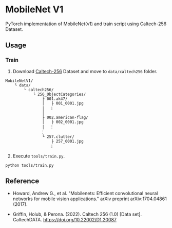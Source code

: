 # MobileNet V1

PyTorch implementation of MobileNet(v1) and train script using Caltech-256 Dataset.


## Usage

### Train

1. Download [Caltech-256](https://data.caltech.edu/records/nyy15-4j048) Dataset and move to `data/caltech256` folder.
   
```
MobileNetV1/
    └ data/
        └ caltech256/
            └ 256_ObjectCategories/
                ├ 001.ak47/
                │   ├ 001_0001.jpg
                │   ⁝
                │
                ├ 002.american-flag/
                │   ├ 002_0001.jpg
                │   ⁝
                ⁝
                └ 257.clutter/
                    ├ 257_0001.jpg
                    ⁝               
```

2. Execute `tools/train.py`.

```
python tools/train.py
```

## Reference

- Howard, Andrew G., et al. "Mobilenets: Efficient convolutional neural networks for mobile vision applications." arXiv preprint arXiv:1704.04861 (2017).

- Griffin, Holub, & Perona. (2022). Caltech 256 (1.0) [Data set]. CaltechDATA. https://doi.org/10.22002/D1.20087